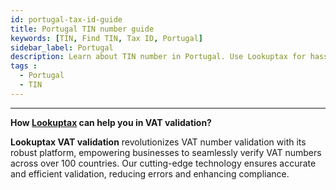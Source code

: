 ```yaml
---
id: portugal-tax-id-guide
title: Portugal TIN number guide
keywords: [TIN, Find TIN, Tax ID, Portugal]
sidebar_label: Portugal
description: Learn about TIN number in Portugal. Use Lookuptax for hassle-free tax id validation in Portugal and other 100+ countries
tags : 
  - Portugal
  - TIN
---
```




----
**How [Lookuptax](https://lookuptax.com/) can help you in VAT validation?**

**Lookuptax VAT validation** revolutionizes VAT number validation with its robust platform, empowering businesses to seamlessly verify VAT numbers across over 100 countries. Our cutting-edge technology ensures accurate and efficient validation, reducing errors and enhancing compliance.